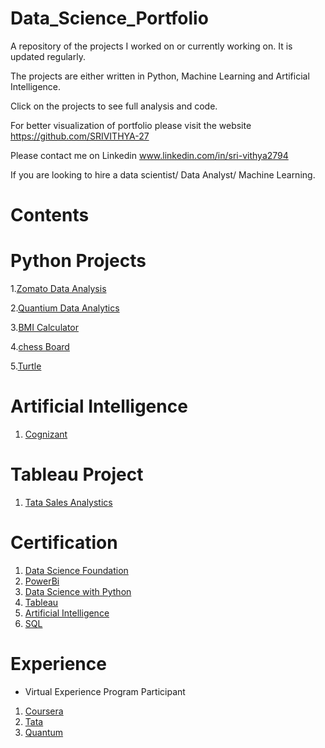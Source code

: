 # Data_Science_Portfolio

A repository of the projects I worked on or currently working on. It is updated regularly. 

The projects are either written in Python, Machine Learning and Artificial Intelligence. 

Click on the projects to see full analysis and code.

For better visualization of portfolio please visit the website https://github.com/SRIVITHYA-27

Please contact me on Linkedin www.linkedin.com/in/sri-vithya2794 

If you are looking to hire a data scientist/ Data Analyst/ Machine Learning.

# Contents

# Python Projects

1.[Zomato Data Analysis](https://github.com/SRIVITHYA-27/Data_Analysis-Zomato)

2.[Quantium Data Analytics](https://github.com/SRIVITHYA-27/Quantium-Data-Analytics)

3.[BMI Calculator](https://github.com/SRIVITHYA-27/Python_Mini_Projects/blob/main/BMI%20CALCULATOR.py)

4.[chess Board  ](https://github.com/SRIVITHYA-27/Python_Mini_Projects/blob/main/Chess%20Board.py)

5.[Turtle](https://github.com/SRIVITHYA-27/Python_Mini_Projects/blob/main/Python%20Turtle.ipynb)

# Artificial Intelligence

1. [Cognizant](https://github.com/SRIVITHYA-27/Cognizant-Virtual-Internship)
# Tableau Project

1. [Tata Sales Analystics](https://github.com/SRIVITHYA-27/Data-Visualization-Tableau)

# Certification

1. [Data Science Foundation](https://coursera.org/share/7728ed07b639cbbdf195662a19228a82)
2. [PowerBi](https://olympus.mygreatlearning.com/courses/30824/certificate)
3. [Data Science with Python](https://ibb.co/2FpHzdV)
4. [Tableau](https://ibb.co/4T83tYf)
5. [Artificial Intelligence](https://ibb.co/ykL6CQH)
6. [SQL](https://ibb.co/vXp6C4J)

# Experience
* Virtual Experience Program Participant

1. [Coursera](https://coursera.org/share/16ab3f58e0963626b24f06847f54e86f)
2. [Tata](https://forage-uploads-prod.s3.amazonaws.com/completion-certificates/Tata/MyXvBcppsW2FkNYCX_Tata_Dd7ocf5jXkH6gP3Hj_1683544913335_completion_certificate.pdf)
3. [Quantum](https://forage-uploads-prod.s3.amazonaws.com/completion-certificates/Quantium/NkaC7knWtjSbi6aYv_Quantium_Dd7ocf5jXkH6gP3Hj_1684236713638_completion_certificate.pdf)

